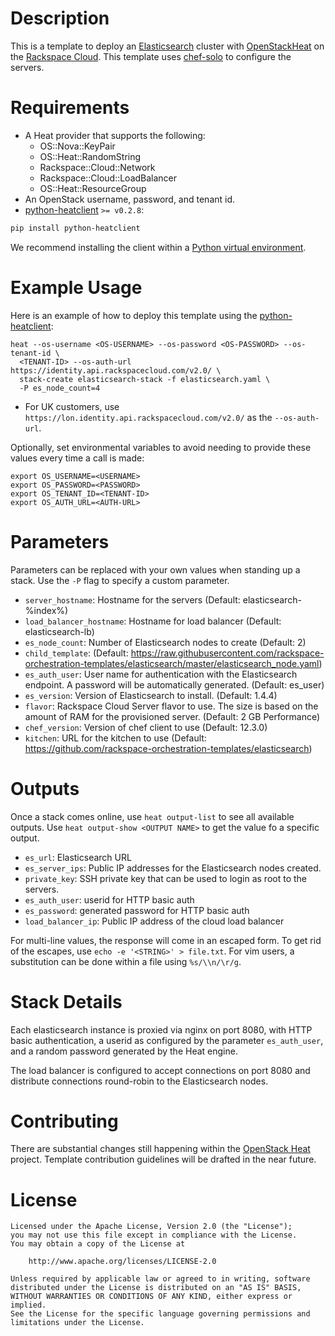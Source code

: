 Description
===========

This is a template to deploy an [Elasticsearch](http://www.elasticsearch.org/)
cluster with [OpenStackHeat](https://wiki.openstack.org/wiki/Heat) on the
[Rackspace Cloud](http://www.rackspace.com/cloud/). This template uses
[chef-solo](http://docs.opscode.com/chef_solo.html) to configure the servers.

Requirements
============
* A Heat provider that supports the following:
  * OS::Nova::KeyPair
  * OS::Heat::RandomString
  * Rackspace::Cloud::Network
  * Rackspace::Cloud::LoadBalancer
  * OS::Heat::ResourceGroup
* An OpenStack username, password, and tenant id.
* [python-heatclient](https://github.com/openstack/python-heatclient)
`>= v0.2.8`:

```bash
pip install python-heatclient
```

We recommend installing the client within a [Python virtual
environment](http://www.virtualenv.org/).

Example Usage
=============
Here is an example of how to deploy this template using the
[python-heatclient](https://github.com/openstack/python-heatclient):

```
heat --os-username <OS-USERNAME> --os-password <OS-PASSWORD> --os-tenant-id \
  <TENANT-ID> --os-auth-url https://identity.api.rackspacecloud.com/v2.0/ \
  stack-create elasticsearch-stack -f elasticsearch.yaml \
  -P es_node_count=4
```

* For UK customers, use `https://lon.identity.api.rackspacecloud.com/v2.0/` as
the `--os-auth-url`.

Optionally, set environmental variables to avoid needing to provide these
values every time a call is made:

```
export OS_USERNAME=<USERNAME>
export OS_PASSWORD=<PASSWORD>
export OS_TENANT_ID=<TENANT-ID>
export OS_AUTH_URL=<AUTH-URL>
```

Parameters
==========
Parameters can be replaced with your own values when standing up a stack. Use
the `-P` flag to specify a custom parameter.

* `server_hostname`: Hostname for the servers (Default: elasticsearch-%index%)
* `load_balancer_hostname`: Hostname for load balancer (Default:
  elasticsearch-lb)
* `es_node_count`: Number of Elasticsearch nodes to create (Default: 2)
* `child_template`: (Default:
  https://raw.githubusercontent.com/rackspace-orchestration-templates/elasticsearch/master/elasticsearch_node.yaml)
* `es_auth_user`: User name for authentication with the Elasticsearch endpoint.
  A password will be automatically generated. (Default: es_user)
* `es_version`: Version of Elasticsearch to install. (Default: 1.4.4)
* `flavor`: Rackspace Cloud Server flavor to use. The size is based on the
  amount of RAM for the provisioned server. (Default: 2 GB Performance)
* `chef_version`: Version of chef client to use (Default: 12.3.0)
* `kitchen`: URL for the kitchen to use (Default:
  https://github.com/rackspace-orchestration-templates/elasticsearch)

Outputs
=======
Once a stack comes online, use `heat output-list` to see all available outputs.
Use `heat output-show <OUTPUT NAME>` to get the value fo a specific output.

* `es_url`: Elasticsearch URL
* `es_server_ips`: Public IP addresses for the Elasticsearch nodes created.
* `private_key`: SSH private key that can be used to login as root to the
  servers.
* `es_auth_user`: userid for HTTP basic auth
* `es_password`: generated password for HTTP basic auth
* `load_balancer_ip`: Public IP address of the cloud load balancer

For multi-line values, the response will come in an escaped form. To get rid of
the escapes, use `echo -e '<STRING>' > file.txt`. For vim users, a substitution
can be done within a file using `%s/\\n/\r/g`.

Stack Details
=============
Each elasticsearch instance is proxied via nginx on port 8080, with HTTP basic
authentication, a userid as configured by the parameter `es_auth_user`, and
a random password generated by the Heat engine.

The load balancer is configured to accept connections on port 8080 and
distribute connections round-robin to the Elasticsearch nodes.

Contributing
============
There are substantial changes still happening within the [OpenStack
Heat](https://wiki.openstack.org/wiki/Heat) project. Template contribution
guidelines will be drafted in the near future.

License
=======
```
Licensed under the Apache License, Version 2.0 (the "License");
you may not use this file except in compliance with the License.
You may obtain a copy of the License at

    http://www.apache.org/licenses/LICENSE-2.0

Unless required by applicable law or agreed to in writing, software
distributed under the License is distributed on an "AS IS" BASIS,
WITHOUT WARRANTIES OR CONDITIONS OF ANY KIND, either express or implied.
See the License for the specific language governing permissions and
limitations under the License.
```
